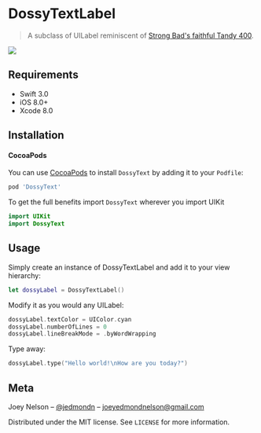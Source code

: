 # DossyTextLabel
> A subclass of UILabel reminiscent of [Strong Bad's faithful Tandy 400](http://www.homestarrunner.com/sbemail10.html).


![](https://media.giphy.com/media/b7HBTefES2Rpe/giphy.gif)



## Requirements

- Swift 3.0
- iOS 8.0+
- Xcode 8.0

## Installation

#### CocoaPods
You can use [CocoaPods](http://cocoapods.org/) to install `DossyText` by adding it to your `Podfile`:

```ruby
pod 'DossyText'
```

To get the full benefits import `DossyText` wherever you import UIKit

``` swift
import UIKit
import DossyText
```

## Usage

Simply create an instance of DossyTextLabel and add it to your view hierarchy:
```swift
let dossyLabel = DossyTextLabel()
```

Modify it as you would any UILabel:
```swift
dossyLabel.textColor = UIColor.cyan
dossyLabel.numberOfLines = 0
dossyLabel.lineBreakMode = .byWordWrapping
```


Type away:
```swift
dossyLabel.type("Hello world!\nHow are you today?")
```

## Meta

Joey Nelson – [@jedmondn](https://twitter.com/jedmondn) – joeyedmondnelson@gmail.com

Distributed under the MIT license. See ``LICENSE`` for more information.
